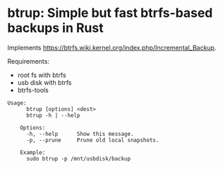 # btrup: Simple but fast btrfs-based backups in Rust

Implements https://btrfs.wiki.kernel.org/index.php/Incremental_Backup.

Requirements:
- root fs with btrfs
- usb disk with btrfs
- btrfs-tools

```
Usage: 
      btrup [options] <dest>
      btrup -h | --help

    Options:
      -h, --help      Show this message.
      -p, --prune     Prune old local snapshots.
    
    Example:
      sudo btrup -p /mnt/usbdisk/backup
```

